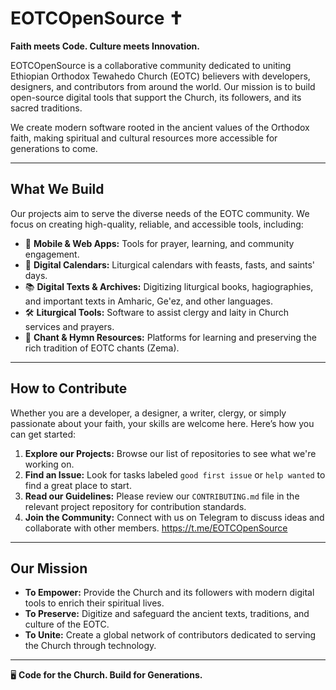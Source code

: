 # EOTCOpenSource ✝️  
**Faith meets Code. Culture meets Innovation.**

EOTCOpenSource is a collaborative community dedicated to uniting Ethiopian Orthodox Tewahedo Church (EOTC) believers with developers, designers, and contributors from around the world. Our mission is to build open-source digital tools that support the Church, its followers, and its sacred traditions.

We create modern software rooted in the ancient values of the Orthodox faith, making spiritual and cultural resources more accessible for generations to come.

---

## What We Build

Our projects aim to serve the diverse needs of the EOTC community. We focus on creating high-quality, reliable, and accessible tools, including:

- 📱 **Mobile & Web Apps:** Tools for prayer, learning, and community engagement.  
- 📅 **Digital Calendars:** Liturgical calendars with feasts, fasts, and saints' days.  
- 📚 **Digital Texts & Archives:** Digitizing liturgical books, hagiographies, and important texts in Amharic, Ge'ez, and other languages.  
- 🛠️ **Liturgical Tools:** Software to assist clergy and laity in Church services and prayers.  
- 🎵 **Chant & Hymn Resources:** Platforms for learning and preserving the rich tradition of EOTC chants (Zema).  

---

## How to Contribute

Whether you are a developer, a designer, a writer, clergy, or simply passionate about your faith, your skills are welcome here. Here’s how you can get started:

1. **Explore our Projects:** Browse our list of repositories to see what we're working on.  
2. **Find an Issue:** Look for tasks labeled `good first issue` or `help wanted` to find a great place to start.  
3. **Read our Guidelines:** Please review our `CONTRIBUTING.md` file in the relevant project repository for contribution standards.  
4. **Join the Community:** Connect with us on Telegram to discuss ideas and collaborate with other members. https://t.me/EOTCOpenSource

---

## Our Mission

- **To Empower:** Provide the Church and its followers with modern digital tools to enrich their spiritual lives.  
- **To Preserve:** Digitize and safeguard the ancient texts, traditions, and culture of the EOTC.  
- **To Unite:** Create a global network of contributors dedicated to serving the Church through technology.

---

🖥️ **Code for the Church. Build for Generations.**
